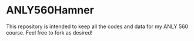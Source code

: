 # ANLY560Hamner
This repository is intended to keep all the codes and data for my ANLY 560 course.  Feel free to fork as desired!
